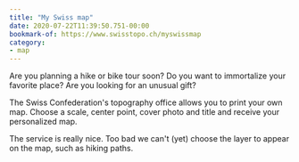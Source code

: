 ```yaml
---
title: "My Swiss map"
date: 2020-07-22T11:39:50.751-00:00
bookmark-of: https://www.swisstopo.ch/myswissmap
category:
- map
---
```

Are you planning a hike or bike tour soon? Do you want to immortalize your favorite place? Are you looking for an unusual gift?

The Swiss Confederation's topography office allows you to print your own map. Choose a scale, center point, cover photo and title and receive your personalized map.

The service is really nice. Too bad we can't (yet) choose the layer to appear on the map, such as hiking paths.
